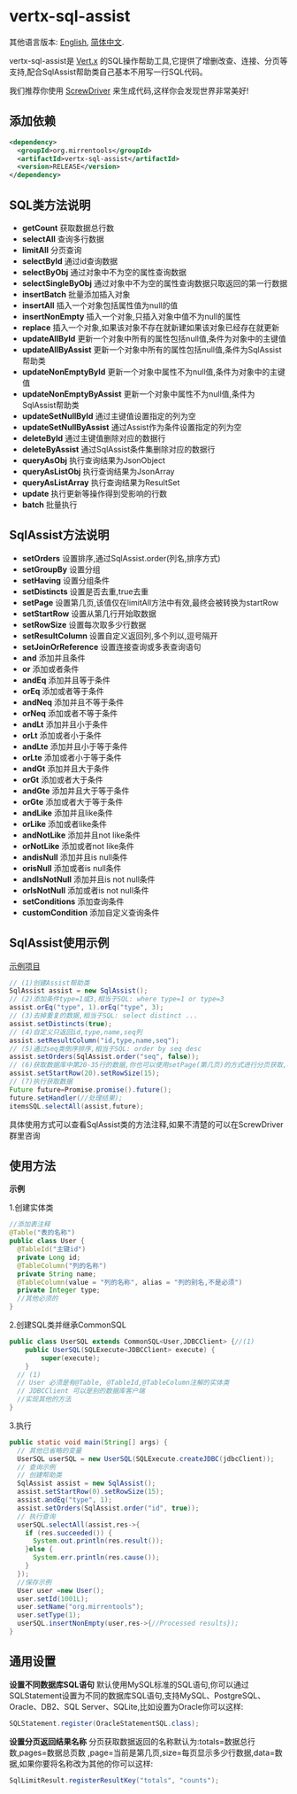 # vertx-sql-assist
其他语言版本: [English](./README.md), [简体中文](./README.zh.md).

vertx-sql-assist是 [Vert.x](https://vertx.io/) 的SQL操作帮助工具,它提供了增删改查、连接、分页等支持,配合SqlAssist帮助类自己基本不用写一行SQL代码。

我们推荐你使用 [ScrewDriver](https://github.com/MirrenTools/screw-driver) 来生成代码,这样你会发现世界非常美好!
## 添加依赖
``` XML
<dependency>
  <groupId>org.mirrentools</groupId>
  <artifactId>vertx-sql-assist</artifactId>
  <version>RELEASE</version>
</dependency>
```
## SQL类方法说明
* **getCount** 获取数据总行数
* **selectAll** 查询多行数据
* **limitAll** 分页查询
* **selectById** 通过id查询数据
* **selectByObj** 通过对象中不为空的属性查询数据
* **selectSingleByObj** 通过对象中不为空的属性查询数据只取返回的第一行数据
* **insertBatch** 批量添加插入对象
* **insertAll** 插入一个对象包括属性值为null的值
* **insertNonEmpty** 插入一个对象,只插入对象中值不为null的属性
* **replace** 插入一个对象,如果该对象不存在就新建如果该对象已经存在就更新
* **updateAllById** 更新一个对象中所有的属性包括null值,条件为对象中的主键值
* **updateAllByAssist** 更新一个对象中所有的属性包括null值,条件为SqlAssist帮助类
* **updateNonEmptyById** 更新一个对象中属性不为null值,条件为对象中的主键值
* **updateNonEmptyByAssist** 更新一个对象中属性不为null值,条件为SqlAssist帮助类
* **updateSetNullById** 通过主键值设置指定的列为空
* **updateSetNullByAssist** 通过Assist作为条件设置指定的列为空
* **deleteById** 通过主键值删除对应的数据行
* **deleteByAssist** 通过SqlAssist条件集删除对应的数据行
* **queryAsObj** 执行查询结果为JsonObject
* **queryAsListObj** 执行查询结果为JsonArray
* **queryAsListArray** 执行查询结果为ResultSet
* **update** 执行更新等操作得到受影响的行数
* **batch** 批量执行

## SqlAssist方法说明
* **setOrders** 设置排序,通过SqlAssist.order(列名,排序方式)
* **setGroupBy** 设置分组
* **setHaving** 设置分组条件
* **setDistincts** 设置是否去重,true去重
* **setPage** 设置第几页,该值仅在limitAll方法中有效,最终会被转换为startRow
* **setStartRow** 设置从第几行开始取数据
* **setRowSize** 设置每次取多少行数据
* **setResultColumn** 设置自定义返回列,多个列以,逗号隔开
* **setJoinOrReference** 设置连接查询或多表查询语句
* **and** 添加并且条件
* **or** 添加或者条件
* **andEq** 添加并且等于条件
* **orEq** 添加或者等于条件
* **andNeq** 添加并且不等于条件
* **orNeq** 添加或者不等于条件
* **andLt** 添加并且小于条件
* **orLt** 添加或者小于条件
* **andLte** 添加并且小于等于条件
* **orLte** 添加或者小于等于条件
* **andGt** 添加并且大于条件
* **orGt** 添加或者大于条件
* **andGte** 添加并且大于等于条件
* **orGte** 添加或者大于等于条件
* **andLike** 添加并且like条件
* **orLike** 添加或者like条件
* **andNotLike** 添加并且not like条件
* **orNotLike** 添加或者not like条件
* **andisNull** 添加并且is null条件
* **orisNull** 添加或者is null条件
* **andIsNotNull** 添加并且is not null条件
* **orIsNotNull** 添加或者is not null条件
* **setConditions** 添加查询条件
* **customCondition** 添加自定义查询条件

## SqlAssist使用示例
[示例项目](https://github.com/shenzhenMirren/vertx-sql-assist-examples)


``` java
// (1)创建Assist帮助类
SqlAssist assist = new SqlAssist();
// (2)添加条件type=1或3,相当于SQL: where type=1 or type=3
assist.orEq("type", 1).orEq("type", 3);
// (3)去掉重复的数据,相当于SQL: select distinct ...
assist.setDistincts(true);
// (4)自定义只返回id,type,name,seq列
assist.setResultColumn("id,type,name,seq");
// (5)通过seq类倒序排序,相当于SQL: order by seq desc
assist.setOrders(SqlAssist.order("seq", false));
// (6)获取数据库中第20-35行的数据,你也可以使用setPage(第几页)的方式进行分页获取,相当于SQL: limit 20,15
assist.setStartRow(20).setRowSize(15);
// (7)执行获取数据
Future future=Promise.promise().future();
future.setHandler(//处理结果);
itemsSQL.selectAll(assist,future);
```
具体使用方式可以查看SqlAssist类的方法注释,如果不清楚的可以在ScrewDriver群里咨询


## 使用方法

**示例**

1.创建实体类

``` java
//添加表注释
@Table("表的名称")
public class User {
  @TableId("主键id")
  private Long id;
  @TableColumn("列的名称")
  private String name;
  @TableColumn(value = "列的名称", alias = "列的别名,不是必须")
  private Integer type;
  //其他必须的
}  
```
2.创建SQL类并继承CommonSQL

``` java
public class UserSQL extends CommonSQL<User,JDBCClient> {//(1)
	public UserSQL(SQLExecute<JDBCClient> execute) {
		super(execute);
	}
  // (1)
  // User 必须是有@Table, @TableId,@TableColumn注解的实体类
  // JDBCClient 可以是别的数据库客户端
  //实现其他的方法
}  
```
3.执行

``` java
public static void main(String[] args) {
  // 其他已省略的变量
  UserSQL userSQL = new UserSQL(SQLExecute.createJDBC(jdbcClient));
  // 查询示例
  // 创建帮助类
  SqlAssist assist = new SqlAssist();
  assist.setStartRow(0).setRowSize(15);
  assist.andEq("type", 1);
  assist.setOrders(SqlAssist.order("id", true));
  // 执行查询
  userSQL.selectAll(assist,res->{
    if (res.succeeded()) {
      System.out.println(res.result());
    }else {
      System.err.println(res.cause());
    }
  });
  //保存示例
  User user =new User();
  user.setId(1001L);
  user.setName("org.mirrentools");
  user.setType(1);
  userSQL.insertNonEmpty(user,res->{//Processed results});
}
```
## 通用设置
**设置不同数据库SQL语句** 默认使用MySQL标准的SQL语句,你可以通过SQLStatement设置为不同的数据库SQL语句,支持MySQL、PostgreSQL、Oracle、DB2、SQL Server、SQLite,比如设置为Oracle你可以这样:
``` java
SQLStatement.register(OracleStatementSQL.class);
```
**设置分页返回结果名称** 分页获取数据返回的名称默认为:totals=数据总行数,pages=数据总页数 ,page=当前是第几页,size=每页显示多少行数据,data=数据,如果你要将名称改为其他的你可以这样:
``` java
SqlLimitResult.registerResultKey("totals", "counts");
```